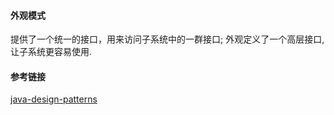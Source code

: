 #### 外观模式
提供了一个统一的接口，用来访问子系统中的一群接口; 外观定义了一个高层接口,让子系统更容易使用.


#### 参考链接
[java-design-patterns](https://github.com/iluwatar/java-design-patterns/tree/master/facade)

